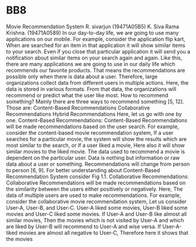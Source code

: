 # BB8
Movie Recommendation System 
R. sivarjun (19471A05B5)
K. Siva Rama Krishna.  (19471A0589)
In our day-to-day life, we are going to use many applications on our mobile. For example, consider the application flip kart, When are searched for an item in that application it will show similar items to your search. Even if you close that particular application it will send you a notification about similar items on your search again and again. Like this, there are many applications we are going to use in our daily life which recommends our favorite products. That means the recommendations are possible only when there is data about a user. Therefore, large organizations collect data from different users in multiple actions. Here, the data is stored in various formats. From that data, the organizations will recommend or predict what the user like most. How to recommend something? Mainly there are three ways to recommend something [5, 12]. 
Those are:
Content-Based Recommendations
Collaborative Recommendations
Hybrid Recommendations
Here, let us go with one by one.
Content-Based Recommendations: 
Content-Based Recommendations will be made recommendations based on the user search. For example, consider the content-based movie recommendation system, If a user searches for a particular movie, the system will show the results which are most similar to the search, or if a user liked a movie, Here also it will show similar movies to the liked movie. The data used to recommend a movie is dependent on the particular user. Data is nothing but information or raw data about a user or something. Recommendations will change from person to person [6, 9]. For better understanding about Content-Based Recommendation System consider Fig 1.1.
Collaborative Recommendations: 
Collaborative Recommendations will be made recommendations based on the similarity between the users either positively or negatively. Here, The data of multiple users are used to make recommendations. For example, consider the collaborative movie recommendation system, Let us consider User-A, User-B, and User-C. User-A liked some movies, User-B liked some movies and User-C liked some movies. If User-A and User-B like almost all similar movies, Then the movies which is not visited by User-A and which are liked by User-B will recommend to User-A and wise versa. If User-A-liked movies are almost all negative to User-C, Therefore here it shows that the movies 
